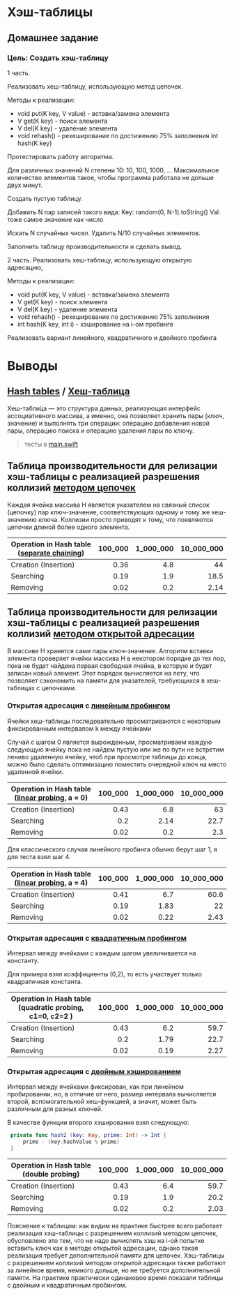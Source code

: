 # Хэш-таблицы
## Домашнее задание

### Цель: Создать хэш-таблицу

1 часть. 

Реализовать хеш-таблицу, использующую метод цепочек.

Методы к реализации: 

- void put(K key, V value) - вставка/замена элемента 
- V get(K key) - поиск элемента 
- V del(K key) - удаление элемента 
- void rehash() - рехеширование по достижению 75% заполнения int hash(K key)

Протестировать работу алгоритма. 

Для различных значений N степени 10: 10, 100, 1000, ... Максимальное количество элементов такое, чтобы программа работала не дольше двух минут.

Создать пустую таблицу. 

Добавить N пар записей такого вида: Key: random(0, N-1).toString() Val: тоже самое значение как число 

Искать N случайных чисел. Удалить N/10 случайных элементов.

Заполнить таблицу производительности и сделать вывод.

2 часть. 
Реализовать хеш-таблицу, использующую открытую адресацию, 

Методы к реализации:

- void put(K key, V value) - вставка/замена элемента 
- V get(K key) - поиск элемента 
- V del(K key) - удаление элемента 
- void rehash() - рехеширование по достижению 75% заполнения 
- int hash(K key, int i) - хэширование на i-ом пробинге

Реализовать вариант линейного, квадратичного и двойного пробинга

# Выводы

## [Hash tables](https://en.wikipedia.org/wiki/Hash_table) / [Хеш-таблица](https://ru.wikipedia.org/wiki/Хеш-таблица)

Хеш-табли́ца — это структура данных, реализующая интерфейс ассоциативного массива, а именно, она позволяет хранить пары (ключ, значение) и выполнять три операции: операцию добавления новой пары, операцию поиска и операцию удаления пары по ключу.

> тесты в [main.swift](https://github.com/c-villain/OTUS_algo/blob/main/HW8/HashTables/main.swift)

## Таблица производительности для релизации хэш-таблицы с реализацией разрешения коллизий [методом цепочек](https://ru.wikipedia.org/wiki/Хеш-таблица#Метод_цепочек)

Каждая ячейка массива H является указателем на связный список (цепочку) пар ключ-значение, соответствующих одному и тому же хеш-значению ключа. Коллизии просто приводят к тому, что появляются цепочки длиной более одного элемента.

 Operation in Hash table ([separate chaining](https://en.wikipedia.org/wiki/Hash_table#Separate_chaining))|100_000| 1_000_000 |10_000_000 
  ---|---:|---:|---:
 Creation (Insertion)                                                                                     |0.36   | 4.8       |44          
 Searching                                                                                                |0.19   | 1.9       |18.5         
 Removing                                                                                                 |0.02   | 0.2       |2.14    
 
 ## Таблица производительности для релизации хэш-таблицы с реализацией разрешения коллизий [методом открытой адресации](https://ru.wikipedia.org/wiki/Хеш-таблица#Открытая_адресация)
 
 В массиве H хранятся сами пары ключ-значение. Алгоритм вставки элемента проверяет ячейки массива H в некотором порядке до тех пор, пока не будет найдена первая свободная ячейка, в которую и будет записан новый элемент. Этот порядок вычисляется на лету, что позволяет сэкономить на памяти для указателей, требующихся в хеш-таблицах с цепочками.
 
 ### Открытая адресация с [линейным пробингом](https://en.wikipedia.org/wiki/Linear_probing)
  
 Ячейки хеш-таблицы последовательно просматриваются с некоторым фиксированным интервалом k между ячейками 
  
 Случай с шагом 0 является вырожденным, просматриваем каждую следующую ячейку пока не найдем пустую или же по пути не встретим лениво удаленную ячейку, чтоб при просмотре таблицы до конца, можно было сделать оптимизацию поместить очередной ключ на место удаленной ячейки.
 
 Operation in Hash table ([linear probing](https://en.wikipedia.org/wiki/Linear_probing), a = 0)  |100_000| 1_000_000 |10_000_000 
  ---|---:|---:|---:
 Creation (Insertion)                             |0.43   | 6.8       |63          
 Searching                                        |0.2    | 2.14      |22.7         
 Removing                                         |0.02   | 0.2       |2.3    
 
 Для классического случая линейного пробинга обычно берут шаг 1, я для теста взял шаг 4.
 
 Operation in Hash table ([linear probing](https://en.wikipedia.org/wiki/Linear_probing), a = 4)  |100_000| 1_000_000 |10_000_000 
  ---|---:|---:|---:
 Creation (Insertion)                             |0.41   | 6.7        |60.6          
 Searching                                        |0.19   | 1.83       |22         
 Removing                                         |0.02   | 0.22       |2.43    
 
 ### Открытая адресация с [квадратичным пробингом](https://en.wikipedia.org/wiki/Quadratic_probing)

Интервал между ячейками с каждым шагом увеличивается на константу.

Для примера взял коэффициенты (0,2), то есть участвует только квадратичная константа.

 Operation in Hash table (quadratic probing, c1=0, c2=2 )      |100_000| 1_000_000 |10_000_000 
  ---|---:|---:|---:
 Creation (Insertion)                                          |0.43   | 6.2       |59.7          
 Searching                                                     |0.2    | 1.79      |22.7         
 Removing                                                      |0.02   | 0.19      |2.27    
 
### Открытая адресация с [двойным хэшированием](https://en.wikipedia.org/wiki/Double_hashing)
  
Интервал между ячейками фиксирован, как при линейном пробировании, но, в отличие от него, размер интервала вычисляется второй, вспомогательной хеш-функцией, а значит, может быть различным для разных ключей.
  
В качестве функции второго хэширования взял следующую:

```swift
 private func hash2 (key: Key, prime: Int) -> Int {
     prime - (key.hashValue % prime)       
 }
 ```
 
Operation in Hash table (double probing)          |100_000| 1_000_000 |10_000_000 
  ---|---:|---:|---:
 Creation (Insertion)                             |0.43   | 6.4       |59.7          
 Searching                                        |0.19   | 1.9       |20.2         
 Removing                                         |0.02   | 0.2       |2.03    


Пояснение к таблицам: как видим на практике быстрее всего работает реализация хэш-таблицы с разрешением коллизий методом цепочек, обусловлено это тем, что не надо вычислять хэш на i-ой попытке вставить ключ как в методе открытой адресации, однако такая реализация требует дополнительной памяти для цепочек. Хэш-таблицы с разрешением коллизий методом открытой адресации также работают за линейное время, немного дольше, но не требуется дополнительной памяти. На практике практически одинаковое время показали таблицы с двойным и квадратичным пробингом.
